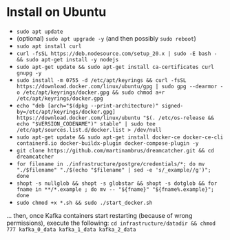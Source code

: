 # Install on Ubuntu
- `sudo apt update`
- (optional) `sudo apt upgrade -y` (and then possibly `sudo reboot`)
- `sudo apt install curl`
- `curl -fsSL https://deb.nodesource.com/setup_20.x | sudo -E bash - && sudo apt-get install -y nodejs`
- `sudo apt-get update && sudo apt-get install ca-certificates curl gnupg -y`
- `sudo install -m 0755 -d /etc/apt/keyrings && curl -fsSL https://download.docker.com/linux/ubuntu/gpg | sudo gpg --dearmor -o /etc/apt/keyrings/docker.gpg && sudo chmod a+r /etc/apt/keyrings/docker.gpg`
- `echo "deb [arch="$(dpkg --print-architecture)" signed-by=/etc/apt/keyrings/docker.gpg] https://download.docker.com/linux/ubuntu "$(. /etc/os-release && echo "$VERSION_CODENAME")" stable" | sudo tee /etc/apt/sources.list.d/docker.list > /dev/null`
- `sudo apt-get update && sudo apt-get install docker-ce docker-ce-cli containerd.io docker-buildx-plugin docker-compose-plugin -y`
- `git clone https://github.com/martinambrus/dreamcatcher.git && cd dreamcatcher`
- `for filename in ./infrastructure/postgre/credentials/*; do mv "./$filename" "./$(echo "$filename" | sed -e 's/_example//g')"; done`
- `shopt -s nullglob && shopt -s globstar && shopt -s dotglob && for fname in **/*.example ; do mv -- "${fname}" "${fname%.example}"; done`
- `sudo chmod +x *.sh && sudo ./start_docker.sh`

... then, once Kafka containers start restarting (because of wrong permissions), execute the following: `cd infrastructure/datadir && chmod 777 kafka_0_data kafka_1_data kafka_2_data`